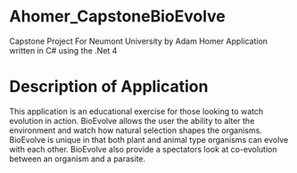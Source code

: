 Ahomer_CapstoneBioEvolve
========================

Capstone Project For Neumont University by Adam Homer
Application written in C# using the .Net 4

Description of Application
==========================
This application is an educational exercise for those looking to watch evolution in action.
BioEvolve allows the user the ability to alter the environment and watch how natural selection shapes
the organisms.
BioEvolve is unique in that both plant and animal type organisms can evolve with each other. BioEvolve
also provide a spectators look at co-evolution between an organism and a parasite.
